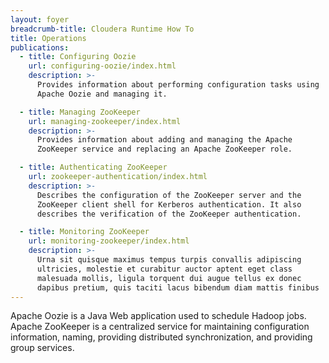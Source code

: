 ```yaml
---
layout: foyer
breadcrumb-title: Cloudera Runtime How To
title: Operations
publications:
  - title: Configuring Oozie
    url: configuring-oozie/index.html
    description: >-
      Provides information about performing configuration tasks using
      Apache Oozie and managing it.

  - title: Managing ZooKeeper
    url: managing-zookeeper/index.html
    description: >-
      Provides information about adding and managing the Apache
      ZooKeeper service and replacing an Apache ZooKeeper role.

  - title: Authenticating ZooKeeper
    url: zookeeper-authentication/index.html
    description: >-
      Describes the configuration of the ZooKeeper server and the
      ZooKeeper client shell for Kerberos authentication. It also
      describes the verification of the ZooKeeper authentication.

  - title: Monitoring ZooKeeper
    url: monitoring-zookeeper/index.html
    description: >-
      Urna sit quisque maximus tempus turpis convallis adipiscing
      ultricies, molestie et curabitur auctor aptent eget class
      malesuada mollis, ligula torquent dui augue tellus ex donec
      dapibus pretium, quis taciti lacus bibendum diam mattis finibus
---
```

Apache Oozie is a Java Web application used to schedule Hadoop jobs.
Apache ZooKeeper is a centralized service for maintaining configuration
information, naming, providing distributed synchronization, and
providing group services.
